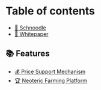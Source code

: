 # Table of contents

* [🐶 Schnoodle](README.md)
* [📝 Whitepaper](whitepaper.md)

## 📚 Features

* [💰 Price Support Mechanism](features/psm.md)
* [🏆 Neoteric Farming Platform](features/nfp.md)

